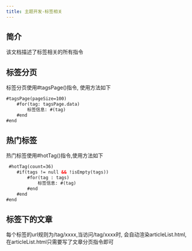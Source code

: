 ```yaml
---
title: 主题开发-标签相关
---
```

## 简介
该文档描述了标签相关的所有指令
## 标签分页
标签分页使用#tagsPage()指令, 使用方法如下
```html
#tagsPage(pageSize=100)
    #for(tag: tagsPage.data)
        标签信息: #(tag)
    #end
#end
```
## 热门标签
热门标签使用#hotTag()指令,使用方法如下
```html
 #hotTag(count=36)
    #if(tags != null && !isEmpty(tags))
        #for(tag : tags)
            标签信息: #(tag)
        #end
    #end
#end
```
## 标签下的文章
每个标签的url规则为/tag/xxxx,当访问/tag/xxxx时, 会自动渲染articleList.html, 在articleList.html只需要写了文章分页指令即可